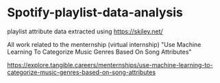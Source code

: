 # Spotify-playlist-data-analysis

playlist attribute data extracted using https://skiley.net/

All work related to the menternship (virtual internship) "Use Machine Learning To Categorize Music Genres Based On Song Attributes"

https://explore.tangible.careers/menternships/use-machine-learning-to-categorize-music-genres-based-on-song-attributes


